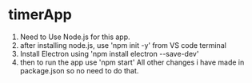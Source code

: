 # timerApp
1. Need to Use Node.js for this app.
2. after installing node.js, use 'npm init -y' from VS code terminal 
3. Install Electron using 'npm install electron --save-dev'
4. then to run the app use 'npm start'
All other changes i have made in package.json so no need to do that.
